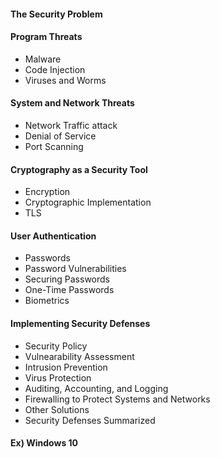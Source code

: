 #### The Security Problem 

#### Program Threats
- Malware
- Code Injection
- Viruses and Worms

#### System and Network Threats
- Network Traffic attack
- Denial of Service
- Port Scanning

#### Cryptography as a Security Tool 
- Encryption
- Cryptographic Implementation
- TLS 

#### User Authentication
- Passwords
- Password Vulnerabilities
- Securing Passwords
- One-Time Passwords
- Biometrics

#### Implementing Security Defenses
- Security Policy
- Vulnearability Assessment
- Intrusion Prevention
- Virus Protection
- Auditing, Accounting, and Logging
- Firewalling to Protect Systems and Networks
- Other Solutions
- Security Defenses Summarized

#### Ex) Windows 10 

